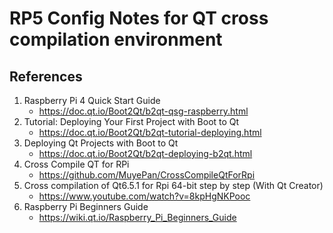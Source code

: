 # RP5 Config Notes for QT cross compilation environment


## References
1. Raspberry Pi 4 Quick Start Guide
    - https://doc.qt.io/Boot2Qt/b2qt-qsg-raspberry.html
2. Tutorial: Deploying Your First Project with Boot to Qt
    - https://doc.qt.io/Boot2Qt/b2qt-tutorial-deploying.html
3. Deploying Qt Projects with Boot to Qt
    - https://doc.qt.io/Boot2Qt/b2qt-deploying-b2qt.html
4. Cross Compile QT for RPi
    - https://github.com/MuyePan/CrossCompileQtForRpi
5. Cross compilation of Qt6.5.1 for Rpi 64-bit step by step (With Qt Creator)
    - https://www.youtube.com/watch?v=8kpHgNKPooc
6. Raspberry Pi Beginners Guide
    - https://wiki.qt.io/Raspberry_Pi_Beginners_Guide

